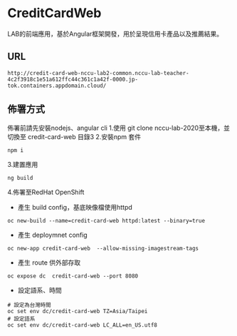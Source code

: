 # CreditCardWeb

LAB的前端應用，基於Angular框架開發，用於呈現信用卡產品以及推薦結果。

## URL
```
http://credit-card-web-nccu-lab2-common.nccu-lab-teacher-4c2f3918c1e51a612ffc44c361c1a42f-0000.jp-tok.containers.appdomain.cloud/
```

## 佈署方式
佈署前請先安裝nodejs、angular cli
1.使用 git clone nccu-lab-2020至本機，並切換至 credit-card-web 目錄3
2.安裝npm 套件
```
npm i 
```
3.建置應用
```
ng build 
```
4.佈署至RedHat OpenShift
- 產生 build config，基底映像檔使用httpd
```
oc new-build --name=credit-card-web httpd:latest --binary=true
```
- 產生 deploymnet config
```
oc new-app credit-card-web  --allow-missing-imagestream-tags
```
- 產生 route 供外部存取
```
oc expose dc  credit-card-web --port 8080 
```
- 設定語系、時間
```
# 設定為台灣時間
oc set env dc/credit-card-web TZ=Asia/Taipei
# 設定語系
oc set env dc/credit-card-web LC_ALL=en_US.utf8
```
